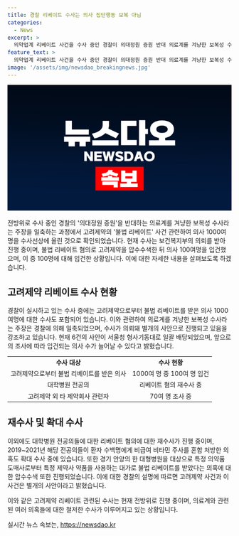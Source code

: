 ```yaml
---
title: 경찰 리베이트 수사는 의사 집단행동 보복 아님
categories:
  - News
excerpt: >
  의약업계 리베이트 사건을 수사 중인 경찰이 의대정원 증원 반대 의료계를 겨냥한 보복성 수사 주장을 일축했다. 의혹은 고려제약으로부터 현금, 금품을 받은 의사 100여명에게 입건됐고, 추가적인 의사들의 입건 가능성을 언급했다. 또한, 대학병원 전공의들에게 리베이트 의혹이 추궁되어 재수사에 착수했으며, 의혹은 환자들에게 비급여 비타민 주사를 혼합 처방하는 등 확대됐다. 이에 대한의사협회 대변인은 경찰 수사를 비판했다. 경찰은 또 다른 대형병원에서도 불법 리베이트 의혹에 대한 압수수색을 실시했지만, 고려제약 사건과는 별개라고 설명했다.
feature_text: >
  의약업계 리베이트 사건을 수사 중인 경찰이 의대정원 증원 반대 의료계를 겨냥한 보복성 수사 주장을 일축했다. 의혹은 고려제약으로부터 현금, 금품을 받은 의사 100여명에게 입건됐고, 추가적인 의사들의 입건 가능성을 언급했다. 또한, 대학병원 전공의들에게 리베이트 의혹이 추궁되어 재수사에 착수했으며, 의혹은 환자들에게 비급여 비타민 주사를 혼합 처방하는 등 확대됐다. 이에 대한의사협회 대변인은 경찰 수사를 비판했다. 경찰은 또 다른 대형병원에서도 불법 리베이트 의혹에 대한 압수수색을 실시했지만, 고려제약 사건과는 별개라고 설명했다.
image: '/assets/img/newsdao_breakingnews.jpg'
---
```


<p><img src="/assets/img/newsdao_breakingnews.jpg" alt="flaretime 속보" /></p>

<p>전방위로 수사 중인 경찰의 '의대정원 증원'을 반대하는 의료계를 겨냥한 보복성 수사라는 주장을 일축하는 과정에서 고려제약의 '불법 리베이트' 사건 관련하여 의사 1000여명을 수사선상에 올린 것으로 확인되었습니다. 현재 수사는 보건복지부의 의뢰를 받아 진행 중이며, 불법 리베이트 혐의로 고려제약을 압수수색한 뒤 의사 100여명을 입건했으며, 이 중 100명에 대해 입건한 상황입니다. 이에 대한 자세한 내용을 살펴보도록 하겠습니다. </p>

<h2 data-ke-size="size26">고려제약 리베이트 수사 현황</h2>

<p data-ke-size="size16">경찰이 실시하고 있는 수사 중에는 고려제약으로부터 불법 리베이트를 받은 의사 1000여명에 대한 수사도 포함되어 있습니다. 이와 관련하여 의료계를 겨냥한 보복성 수사라는 주장은 경찰에 의해 일축되었으며, 수사가 의뢰돼 별개의 사안으로 진행되고 있음을 강조하고 있습니다. 현재 6건의 사안이 서울청 형사기동대로 일괄 배당되었으며, 앞으로의 조사에 따라 입건되는 의사 수가 늘어날 수 있다고 밝혔습니다.</p>

<table>
  <tr>
    <td style="text-align: center; height: 17px;"><b>수사 대상</b></td>
    <td style="text-align: center; height: 17px;"><b>수사 현황</b></td>
  </tr>
  <tr>
    <td style="text-align: center; height: 17px;">고려제약으로부터 불법 리베이트를 받은 의사</td>
    <td style="text-align: center; height: 17px;">1000여 명 중 100여 명 입건</td>
  </tr>
  <tr>
    <td style="text-align: center; height: 17px;">대학병원 전공의</td>
    <td style="text-align: center; height: 17px;">리베이트 혐의 재수사 중</td>
  </tr>
  <tr>
    <td style="text-align: center; height: 17px;">고려제약 외 타 제약회사 관련자</td>
    <td style="text-align: center; height: 17px;">70여 명 조사 중</td>
  </tr>
</table>

<h2 data-ke-size="size26">재수사 및 확대 수사</h2>

<p data-ke-size="size16">이외에도 대학병원 전공의들에 대한 리베이트 혐의에 대한 재수사가 진행 중이며, 2019~2021년 해당 전공의들이 환자 수백명에게 비급여 비타민 주사를 혼합 처방한 의혹도 확대 수사 중에 있습니다. 또한 경기 안양의 한 대형병원을 대상으로 특정 의약품 도매사로부터 특정 제약사 약품을 사용하는 대가로 불법 리베이트를 받았다는 의혹에 대한 압수수색 또한 진행되었습니다. 이에 대한 경찰의 설명에 따르면 고려제약 사건과 이 사건은 별개의 사안이라고 밝혔습니다. </p>

<p>이와 같은 고려제약 리베이트 관련된 수사는 현재 전방위로 진행 중이며, 의료계와 관련된 여러 의혹들에 대한 철저한 수사가 이루어지고 있는 상황입니다.</p>
실시간 뉴스 속보는, <a href="https://newsdao.kr" rel="dofollow">https://newsdao.kr</a>



